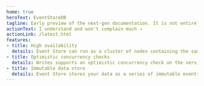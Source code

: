 ```yaml
---
home: true
heroText: EventStoreDB
tagline: Early preview of the next-gen documentation. It is not entirely complete and you can expect inconsistencies, broken links and missing examples. Please be tolerant to those issues as we are working hard to polish it!
actionText: I understand and won't complain much →
actionLink: /latest.html
features:
- title: High availability
  details: Event Store can run as a cluster of nodes containing the same data which remains available for writes provided at least half the nodes are alive and connected.
- title: Optimistic concurrency checks
  details: Writes supports an optimistic concurrency check on the version of the stream to which events are written. If the check fails during writing, Event Store returns an exception to let you know.
- title: Immutable data store
  details: Event Store stores your data as a series of immutable events over time, providing one of the strongest audit log options available (characteristics similar to a blockchain).
---
```

